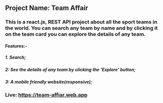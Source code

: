 ## Project Name: Team Affair

### This is a react.js, REST API project about all the sport teams in the world. You can search any team by name and by clicking it on the team card you can explore the details of any team.

#### Features:-

##### 1. Search;

##### 2: See the details of any team by clicking the 'Explore' button;

##### 3: A mobile friendly website(responsive);

### Live: https://team-affiar.web.app
